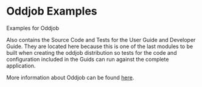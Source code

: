 # Oddjob Examples

Examples for Oddjob

Also contains the Source Code and Tests for the User Guide
and Developer Guide. They are located here because this is one
of the last modules to be built when creating the oddjob distribution
so tests for the code and configuration included in the Guids can
run against the complete application.

More information about Oddjob can be found [here](http://rgordon.co.uk/oddjob).

